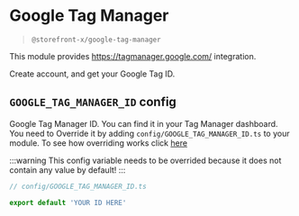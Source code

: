 # Google Tag Manager

> `@storefront-x/google-tag-manager`

This module provides https://tagmanager.google.com/ integration.

Create account, and get your Google Tag ID.

## `GOOGLE_TAG_MANAGER_ID` config

Google Tag Manager ID. You can find it in your Tag Manager dashboard. You need to Override it by adding `config/GOOGLE_TAG_MANAGER_ID.ts` to your module. To see how overriding works click [here](../guide/how-it-works.html#overriding)

:::warning
This config variable needs to be overrided because it does not contain any value by default!
:::

```ts
// config/GOOGLE_TAG_MANAGER_ID.ts

export default 'YOUR ID HERE'
```
